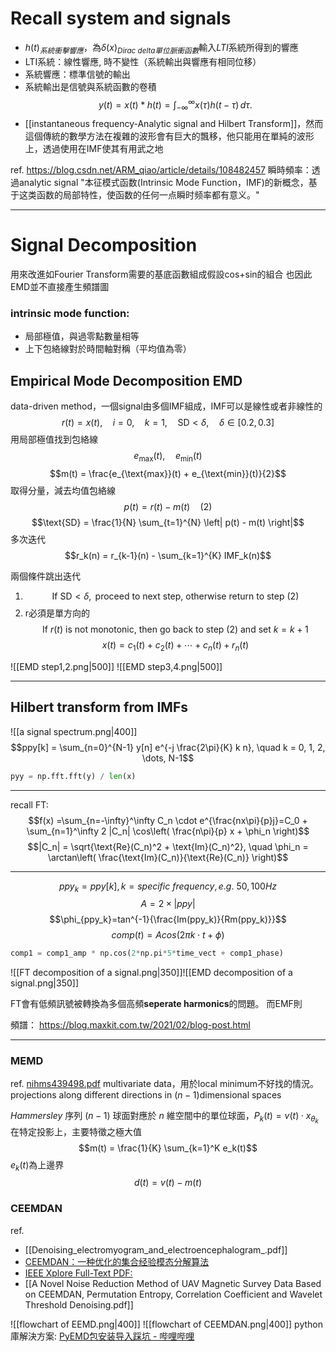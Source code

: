 # Recall system and signals
- $h(t)_{系統衝擊響應}$，為$\delta(x)_{Dirac\ delta單位脈衝函數}$輸入$LTI$系統所得到的響應
- LTI系統：線性響應, 時不變性（系統輸出與響應有相同位移）
- 系統響應：標準信號的輸出
- 系統輸出是信號與系統函數的卷積
$$y(t) = x(t) \ast h(t) = \int_{-\infty}^{\infty} x(\tau) h(t - \tau) \, d\tau.
$$
- [[instantaneous frequency-Analytic signal and Hilbert Transform]]，然而這個傳統的數學方法在複雜的波形會有巨大的飄移，他只能用在單純的波形上，透過使用在IMF使其有用武之地

ref. https://blog.csdn.net/ARM_qiao/article/details/108482457
瞬時頻率：透過analytic signal
"本征模式函数(Intrinsic Mode Function，IMF)的新概念，基于这类函数的局部特性，使函数的任何一点瞬时频率都有意义。"

---
# Signal Decomposition
用來改進如Fourier Transform需要的基底函數組成假設cos+sin的組合
也因此EMD並不直接產生頻譜圖
### intrinsic mode function:
- 局部極值，與過零點數量相等
- 上下包絡線對於時間軸對稱（平均值為零）

## Empirical Mode Decomposition EMD
data-driven method，一個signal由多個IMF組成，IMF可以是線性或者非線性的
$$r(t) = x(t), \quad i = 0, \quad k = 1, \quad \text{SD} < \delta, \quad \delta \in [0.2, 0.3]
$$
用局部極值找到包絡線
$$e_{\text{max}}(t), \quad e_{\text{min}}(t)$$
$$m(t) = \frac{e_{\text{max}}(t) + e_{\text{min}}(t)}{2}$$
取得分量，減去均值包絡線
$$p(t) = r(t) - m(t)\quad \text{(2)}$$
$$\text{SD} = \frac{1}{N} \sum_{t=1}^{N} \left| p(t) - m(t) \right|$$
多次迭代
$$r_k(n) = r_{k-1}(n) - \sum_{k=1}^{K} IMF_k(n)$$

兩個條件跳出迭代
1. $$\text{If } \text{SD} < \delta, \text{ proceed to next step, otherwise return to step (2)}$$
2. r必須是單方向的$$\text{If } r(t) \text{ is not monotonic, then go back to step (2) and set } k = k + 1$$
$$x(t) = c_1(t) + c_2(t) + \cdots + c_n(t) + r_n(t)$$

![[EMD step1,2.png|500]]
![[EMD step3,4.png|500]]

---
## Hilbert transform from IMFs
![[a signal spectrum.png|400]]
$$ppy[k] = \sum_{n=0}^{N-1} y[n] e^{-j \frac{2\pi}{K} k n}, \quad k = 0, 1, 2, \dots, N-1$$
```python
pyy = np.fft.fft(y) / len(x)
```

---
recall FT:
$$f(x) =\sum_{n=-\infty}^\infty C_n \cdot e^{\frac{nx\pi}{p}j}=C_0 + \sum_{n=1}^\infty 2 |C_n| \cos\left( \frac{n\pi}{p} x + \phi_n \right)$$
$$|C_n| = \sqrt{\text{Re}(C_n)^2 + \text{Im}(C_n)^2}, \quad \phi_n = \arctan\left( \frac{\text{Im}(C_n)}{\text{Re}(C_n)} \right)$$

---
$$ppy_k=ppy[k], k=specific\ frequency,e.g.\ 50, 100Hz$$
$$A=2\times |ppy|$$
$$\phi_{ppy_k}=tan^{-1}{\frac{Im(ppy_k)}{Rm(ppy_k)}}$$
$$comp(t)=Acos(2\pi k\cdot t+\phi)$$
```python
comp1 = comp1_amp * np.cos(2*np.pi*5*time_vect + comp1_phase)
```

![[FT decomposition of a signal.png|350]]![[EMD decomposition of a signal.png|350]]

FT會有低頻訊號被轉換為多個高頻**seperate harmonics**的問題。
而EMF則

頻譜： https://blog.maxkit.com.tw/2021/02/blog-post.html

---
### MEMD
ref. [nihms439498.pdf](https://pmc.ncbi.nlm.nih.gov/articles/PMC3831372/pdf/nihms439498.pdf)
multivariate data，用於local minimum不好找的情況。
projections along different directions in $(n−1)$dimensional spaces

$Hammersley$ 序列
$(n−1)$ 球面對應於 $n$ 維空間中的單位球面，$P_k (t)=v(t) \cdot x_{\theta_k}$
在特定投影上，主要特徵之極大值
$$m(t) = \frac{1}{K} \sum_{k=1}^K e_k(t)$$
$e_k(t)$為上邊界
$$d(t)=v(t)-m(t)$$

### CEEMDAN
ref. 
- [[Denoising_electromyogram_and_electroencephalogram_.pdf]]
- [CEEMDAN：一种优化的集合经验模态分解算法](https://cloud.baidu.com/article/3253447)
- [IEEE Xplore Full-Text PDF:](https://ieeexplore.ieee.org/stamp/stamp.jsp?tp=&arnumber=5947265)
- [[A Novel Noise Reduction Method of UAV Magnetic Survey Data Based on CEEMDAN, Permutation Entropy, Correlation Coefficient and Wavelet Threshold Denoising.pdf]]

![[flowchart of EEMD.png|400]]
![[flowchart of CEEMDAN.png|400]]
python庫解決方案: [PyEMD包安装导入踩坑 - 哔哩哔哩](https://www.bilibili.com/opus/781745878429859881)
